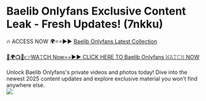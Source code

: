 # Baelib Onlyfans Exclusive Content Leak - Fresh Updates! (7nkku)

🔥 ACCESS NOW 🌍==►► <a href="https://tinyurl.com/kvy9nzfs" rel="nofollow">Baelib Onlyfans Latest Collection</a>
<br><br>
[🔴🌍📺📱👉WA𝚃CH Now==►► CLICK HERE TO Baelib Onlyfans 𝚆𝙰𝚃𝙲𝙷 NOW](https://tinyurl.com/kvy9nzfs)
<br><br>
Unlock Baelib Onlyfans's private videos and photos today! Dive into the newest 2025 content updates and explore exclusive material you won’t find anywhere else.
<br>
<a href="https://tinyurl.com/kvy9nzfs" rel="nofollow" data-target="animated-image.originalLink"><img src="https://camo.githubusercontent.com/8a4f000d20f83aca3bf7ec5f350d767afa0574a8a352519fd8cfa583a6f93a33/68747470733a2f2f692e696d6775722e636f6d2f644a486b345a712e676966" data-canonical-src="https://i.imgur.com/dJHk4Zq.gif" style="max-width: 100%; display: inline-block;" data-target="animated-image.originalImage"></a>
<br>
